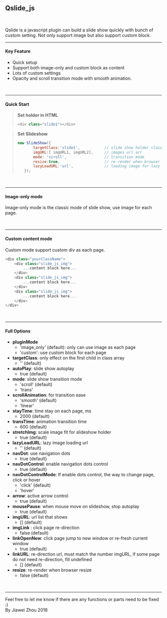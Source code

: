 Qslide_js
---

<br/>

Qslide is a javascript plugin can build a slide show quickly with bunch of custom setting. Not only support image but also support custom block.


---

#### Key Feature
+ Quick setup
+ Support both image-only and custom block as content
+ Lots of custom settings
+ Opacity and scroll transition mode with smooth animation.

<br/>

---

#### Quick Start
>**Set holder in HTML**
>```javascript
><div class="slide1"></div>
>```

<bt>

>**Set Slideshow**
>```javascript
>new SlideShow({
>        targetClass:'slide1',           // slide show holder class
>        imgURL:[ imgURL1, imgURL2],     // images url arr
>        mode: 'scroll',                 // transition mode   
>        resize:true,                    // re-render when browser resize
>        lazyLoadURL:'url',              // loading image for lazy load
>    });
>```

<br/>

---

#### Image-only mode
Image-only mode is the classic mode of slide show, use image for each page.

<br/>

---

#### Custom content mode
Custom mode support custom div as each page.<br>
```javascript
<div class="yourClassName">
    <div class="slide_js_img">
        ...content block here...
    </div>
    <div class="slide_js_img">
        ...content block here...
    </div>
    <div class="slide_js_img">
        ...content block here...
    </div>
</div>
```


<br/>

---

#### Full Options
+ **pluginMode**
    + 'image_only' (default): only can use image as each page
    + 'custom': use custom block for each page
+ **targetClass**: only effect on the first child in class array
    + ''    (default)
+ **autoPlay**: slide show autoplay
    + true  (default)
+ **mode**: slide show transition mode
    + 'scroll'  (default)
    + 'trans'
+ **scrollAnimation**: for transition ease
    + 'smooth'  (default)
    + 'linear'
+ **stayTime**: time stay on each page, ms
    + 2000  (default)
+ **transTime**: animation transition time
    + 600   (default)
+ **stretchImg**: scale image fit for slideshow holder
    + true  (default)
+ **lazyLoadURL**: lazy image loading url
    + ''    (default)
+ **navDot**: use navigation dots
    + true  (default)
+ **navDotControl**: enable navigation dots control
    + true  (default)
+ **navDotControlMode**: If enable dots control, the way to change page, click or hover
    + 'click'   (default)
    + 'hover'
+ **arrow**: active arrow control
    + true  (default)
+ **mousePause**: when mouse move on slideshow, stop autoplay
    + true  (default)
+ **imgURL**: url list that shows
    + []    (default)
+ **imgLink** : click page re-direction
    + false  (default)
+ **linkOpenNew**: click page jump to new window or re-fresh current window
    + true  (default)
+ **linkURL**: re-direction url, must match the number imgURL, if some page do not need re-direction, fill undefined
    + []    (default)
+ **resize**: re-render when browser resize
    + false (default)


<br/>

---



Feel free to let me know if there are any functions or parts need to be fixed :)
<br>By Jiawei Zhou 2018
